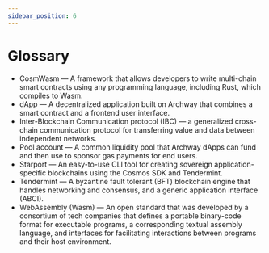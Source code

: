 ```yaml
---
sidebar_position: 6
---
```


# Glossary

- CosmWasm — A framework that allows developers to write multi-chain smart contracts using any programming language, including Rust, which compiles to Wasm.
- dApp —  A decentralized application built on Archway that combines a smart contract and a frontend user interface.
- Inter-Blockchain Communication protocol (IBC) — a generalized cross-chain communication protocol for transferring value and data between independent networks.
- Pool account — A common liquidity pool that Archway dApps can fund and then use to sponsor gas payments for end users.
- Starport — An easy-to-use CLI tool for creating sovereign application-specific blockchains using the Cosmos SDK and Tendermint.
- Tendermint — A byzantine fault tolerant (BFT) blockchain engine that handles networking and consensus, and a generic application interface (ABCI).
- WebAssembly (Wasm) — An open standard that was developed by a consortium of tech companies that defines a portable binary-code format for executable programs, a corresponding textual assembly language, and interfaces for facilitating interactions between programs and their host environment.


